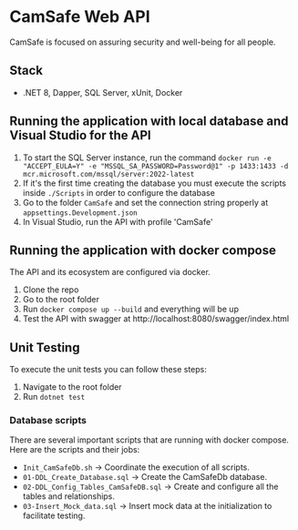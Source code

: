 # CamSafe Web API

CamSafe is focused on assuring security and well-being for all people.

## Stack

- .NET 8, Dapper, SQL Server, xUnit, Docker

## Running the application with local database and Visual Studio for the API

1. To start the SQL Server instance, run the command `docker run -e "ACCEPT_EULA=Y" -e "MSSQL_SA_PASSWORD=Password@1" -p 1433:1433 -d mcr.microsoft.com/mssql/server:2022-latest`
2. If it's the first time creating the database you must execute the scripts inside `./Scripts` in order to configure the database
3. Go to the folder `CamSafe` and set the connection string properly at `appsettings.Development.json`
4. In Visual Studio, run the API with profile 'CamSafe'

## Running the application with docker compose

The API and its ecosystem are configured via docker.

1. Clone the repo
2. Go to the root folder
3. Run `docker compose up --build` and everything will be up
4. Test the API with swagger at http://localhost:8080/swagger/index.html

## Unit Testing

To execute the unit tests you can follow these steps:

1. Navigate to the root folder
2. Run `dotnet test`

### Database scripts

There are several important scripts that are running with docker compose. Here are the scripts and their jobs:

- `Init_CamSafeDb.sh` -> Coordinate the execution of all scripts.
- `01-DDL_Create_Database.sql` -> Create the CamSafeDb database.
- `02-DDL_Config_Tables_CamSafeDB.sql` -> Create and configure all the tables and relationships.
- `03-Insert_Mock_data.sql` -> Insert mock data at the initialization to facilitate testing.
